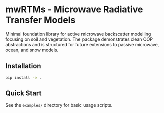 # mwRTMs - Microwave Radiative Transfer Models

Minimal foundation library for active microwave backscatter modelling focusing on
soil and vegetation. The package demonstrates clean OOP abstractions and is
structured for future extensions to passive microwave, ocean, and snow models.

## Installation

```bash
pip install -e .
```

## Quick Start

See the `examples/` directory for basic usage scripts.
